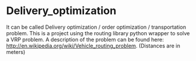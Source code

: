 # Delivery_optimization
It can be called Delivery optimization / order optimization / transportation problem. 
This is a project using the routing library python wrapper to solve a VRP problem.
A description of the problem can be found here: http://en.wikipedia.org/wiki/Vehicle_routing_problem. (Distances are in meters)
